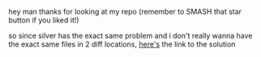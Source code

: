 hey man thanks for looking at my repo (remember to SMASH that star button if you liked it!)  

so since silver has the exact same problem and i don't really wanna have the exact same files in 2 diff locations, 
[here's](../silver/evilCows/RBlock.java) the link to the solution

